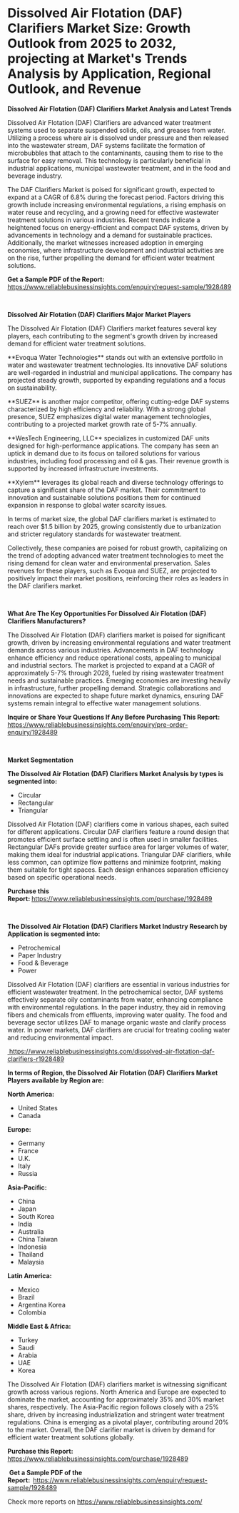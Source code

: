 <p><h1>Dissolved Air Flotation (DAF) Clarifiers Market Size: Growth Outlook from 2025 to 2032, projecting at Market's Trends Analysis by Application, Regional Outlook, and Revenue</h1></p><p><strong>Dissolved Air Flotation (DAF) Clarifiers Market Analysis and Latest Trends</strong></p>
<p><p>Dissolved Air Flotation (DAF) Clarifiers are advanced water treatment systems used to separate suspended solids, oils, and greases from water. Utilizing a process where air is dissolved under pressure and then released into the wastewater stream, DAF systems facilitate the formation of microbubbles that attach to the contaminants, causing them to rise to the surface for easy removal. This technology is particularly beneficial in industrial applications, municipal wastewater treatment, and in the food and beverage industry.</p><p>The DAF Clarifiers Market is poised for significant growth, expected to expand at a CAGR of 6.8% during the forecast period. Factors driving this growth include increasing environmental regulations, a rising emphasis on water reuse and recycling, and a growing need for effective wastewater treatment solutions in various industries. Recent trends indicate a heightened focus on energy-efficient and compact DAF systems, driven by advancements in technology and a demand for sustainable practices. Additionally, the market witnesses increased adoption in emerging economies, where infrastructure development and industrial activities are on the rise, further propelling the demand for efficient water treatment solutions.</p></p>
<p><strong>Get a Sample PDF of the Report:&nbsp;</strong> <a href="https://www.reliablebusinessinsights.com/enquiry/request-sample/1928489?utm_campaign=39&utm_medium=2&utm_source=Github&utm_content=ia&utm_term=16012025&utm_id=dissolved-air-flotation-daf-clarifiers">https://www.reliablebusinessinsights.com/enquiry/request-sample/1928489</a></p>
<p>&nbsp;</p>
<p><strong>Dissolved Air Flotation (DAF) Clarifiers Major Market Players</strong></p>
<p><p>The Dissolved Air Flotation (DAF) Clarifiers market features several key players, each contributing to the segment's growth driven by increased demand for efficient water treatment solutions. </p><p>**Evoqua Water Technologies** stands out with an extensive portfolio in water and wastewater treatment technologies. Its innovative DAF solutions are well-regarded in industrial and municipal applications. The company has projected steady growth, supported by expanding regulations and a focus on sustainability.</p><p>**SUEZ** is another major competitor, offering cutting-edge DAF systems characterized by high efficiency and reliability. With a strong global presence, SUEZ emphasizes digital water management technologies, contributing to a projected market growth rate of 5-7% annually.</p><p>**WesTech Engineering, LLC** specializes in customized DAF units designed for high-performance applications. The company has seen an uptick in demand due to its focus on tailored solutions for various industries, including food processing and oil & gas. Their revenue growth is supported by increased infrastructure investments.</p><p>**Xylem** leverages its global reach and diverse technology offerings to capture a significant share of the DAF market. Their commitment to innovation and sustainable solutions positions them for continued expansion in response to global water scarcity issues.</p><p>In terms of market size, the global DAF clarifiers market is estimated to reach over $1.5 billion by 2025, growing consistently due to urbanization and stricter regulatory standards for wastewater treatment.</p><p>Collectively, these companies are poised for robust growth, capitalizing on the trend of adopting advanced water treatment technologies to meet the rising demand for clean water and environmental preservation. Sales revenues for these players, such as Evoqua and SUEZ, are projected to positively impact their market positions, reinforcing their roles as leaders in the DAF clarifiers market.</p></p>
<p>&nbsp;</p>
<p><strong>What Are The Key Opportunities For Dissolved Air Flotation (DAF) Clarifiers Manufacturers?</strong></p>
<p><p>The Dissolved Air Flotation (DAF) clarifiers market is poised for significant growth, driven by increasing environmental regulations and water treatment demands across various industries. Advancements in DAF technology enhance efficiency and reduce operational costs, appealing to municipal and industrial sectors. The market is projected to expand at a CAGR of approximately 5-7% through 2028, fueled by rising wastewater treatment needs and sustainable practices. Emerging economies are investing heavily in infrastructure, further propelling demand. Strategic collaborations and innovations are expected to shape future market dynamics, ensuring DAF systems remain integral to effective water management solutions.</p></p>
<p><strong>Inquire or Share Your Questions If Any Before Purchasing This Report:</strong> <a href="https://www.reliablebusinessinsights.com/enquiry/pre-order-enquiry/1928489?utm_campaign=39&utm_medium=2&utm_source=Github&utm_content=ia&utm_term=16012025&utm_id=dissolved-air-flotation-daf-clarifiers">https://www.reliablebusinessinsights.com/enquiry/pre-order-enquiry/1928489</a></p>
<p>&nbsp;</p>
<p><strong>Market Segmentation</strong></p>
<p><strong>The Dissolved Air Flotation (DAF) Clarifiers Market Analysis by types is segmented into:</strong></p>
<p><ul><li>Circular</li><li>Rectangular</li><li>Triangular</li></ul></p>
<p><p>Dissolved Air Flotation (DAF) clarifiers come in various shapes, each suited for different applications. Circular DAF clarifiers feature a round design that promotes efficient surface settling and is often used in smaller facilities. Rectangular DAFs provide greater surface area for larger volumes of water, making them ideal for industrial applications. Triangular DAF clarifiers, while less common, can optimize flow patterns and minimize footprint, making them suitable for tight spaces. Each design enhances separation efficiency based on specific operational needs.</p></p>
<p><strong>Purchase this Report:&nbsp;</strong><a href="https://www.reliablebusinessinsights.com/purchase/1928489?utm_campaign=39&utm_medium=2&utm_source=Github&utm_content=ia&utm_term=16012025&utm_id=dissolved-air-flotation-daf-clarifiers">https://www.reliablebusinessinsights.com/purchase/1928489</a></p>
<p>&nbsp;</p>
<p><strong>The Dissolved Air Flotation (DAF) Clarifiers Market Industry Research by Application is segmented into:</strong></p>
<p><ul><li>Petrochemical</li><li>Paper Industry</li><li>Food & Beverage</li><li>Power</li></ul></p>
<p><p>Dissolved Air Flotation (DAF) clarifiers are essential in various industries for efficient wastewater treatment. In the petrochemical sector, DAF systems effectively separate oily contaminants from water, enhancing compliance with environmental regulations. In the paper industry, they aid in removing fibers and chemicals from effluents, improving water quality. The food and beverage sector utilizes DAF to manage organic waste and clarify process water. In power markets, DAF clarifiers are crucial for treating cooling water and reducing environmental impact.</p></p>
<p><a href="https://www.reliablebusinessinsights.com/dissolved-air-flotation-daf-clarifiers-r1928489?utm_campaign=39&utm_medium=2&utm_source=Github&utm_content=ia&utm_term=16012025&utm_id=dissolved-air-flotation-daf-clarifiers">&nbsp;https://www.reliablebusinessinsights.com/dissolved-air-flotation-daf-clarifiers-r1928489</a></p>
<p><strong>In terms of Region, the Dissolved Air Flotation (DAF) Clarifiers Market Players available by Region are:</strong></p>
<p>
    <p> <strong> North America: </strong>
        <ul>
            <li>United States</li>
            <li>Canada</li>
        </ul>
        </p> 
    <p> <strong> Europe: </strong>
        <ul>
            <li>Germany</li>
            <li>France</li>
            <li>U.K.</li>
            <li>Italy</li>
            <li>Russia</li>
        </ul>
        </p> 
    <p> <strong> Asia-Pacific: </strong>
        <ul>
            <li>China</li>
            <li>Japan</li>
            <li>South Korea</li>
            <li>India</li>
            <li>Australia</li>
            <li>China Taiwan</li>
            <li>Indonesia</li>
            <li>Thailand</li>
            <li>Malaysia</li>
        </ul>
        </p> 
    <p> <strong> Latin America: </strong>
        <ul>
            <li>Mexico</li>
            <li>Brazil</li>
            <li>Argentina Korea</li>
            <li>Colombia</li>
        </ul>
        </p> 
    <p> <strong> Middle East & Africa: </strong>
        <ul>
            <li>Turkey</li>
            <li>Saudi</li>
            <li>Arabia</li>
            <li>UAE</li>
            <li>Korea</li>
        </ul>
    </p>
    </p>
<p><p>The Dissolved Air Flotation (DAF) clarifiers market is witnessing significant growth across various regions. North America and Europe are expected to dominate the market, accounting for approximately 35% and 30% market shares, respectively. The Asia-Pacific region follows closely with a 25% share, driven by increasing industrialization and stringent water treatment regulations. China is emerging as a pivotal player, contributing around 20% to the market. Overall, the DAF clarifier market is driven by demand for efficient water treatment solutions globally.</p></p>
<p><strong>Purchase this Report: </strong><a href="https://www.reliablebusinessinsights.com/purchase/1928489?utm_campaign=39&utm_medium=2&utm_source=Github&utm_content=ia&utm_term=16012025&utm_id=dissolved-air-flotation-daf-clarifiers">https://www.reliablebusinessinsights.com/purchase/1928489</a></p>
<p>&nbsp;<strong>Get a Sample PDF of the Report:&nbsp;&nbsp;</strong><a href="https://www.reliablebusinessinsights.com/enquiry/request-sample/1928489?utm_campaign=39&utm_medium=2&utm_source=Github&utm_content=ia&utm_term=16012025&utm_id=dissolved-air-flotation-daf-clarifiers">https://www.reliablebusinessinsights.com/enquiry/request-sample/1928489</a></p>
<p><strong></strong></p>
<p>Check more reports on <a href="https://www.reliablebusinessinsights.com/?utm_campaign=39&utm_medium=2&utm_source=Github&utm_content=ia&utm_term=16012025&utm_id=dissolved-air-flotation-daf-clarifiers">https://www.reliablebusinessinsights.com/</a></p>